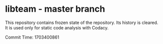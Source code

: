 # libteam - master branch

This repository contains frozen state of the repository.
Its history is cleared. It is used only for static code
analysis with Codacy.

Commit Time: 1703400861